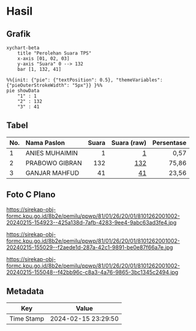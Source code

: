 # Hasil

## Grafik

```mermaid
xychart-beta
    title "Perolehan Suara TPS"
    x-axis [01, 02, 03]
    y-axis "Suara" 0 --> 132
    bar [1, 132, 41]
```

```mermaid
%%{init: {"pie": {"textPosition": 0.5}, "themeVariables": {"pieOuterStrokeWidth": "5px"}} }%%
pie showData
    "1" : 1
    "2" : 132
    "3" : 41
```

## Tabel

| No. | Nama Paslon    | Suara | Suara (raw) | Persentase |
|:--- |:-------------- | -----:| -----------:| ----------:|
| 1   | ANIES MUHAIMIN | 1     | [1][p-1]    | 0,57       |
| 2   | PRABOWO GIBRAN | 132   | [132][p-2]  | 75,86      |
| 3   | GANJAR MAHFUD  | 41    | [41][p-3]   | 23,56      |


[p-1]: https://github.com/gigit-pemilu/pemilu-2024-81-maluku/blob/main/pilpres/hitung-suara/sub/81-maluku/sub/01-maluku-tengah/sub/26-saparua-timur/sub/2001-ouw/sub/002-tps/sub/paslon-1.txt
[p-2]: https://github.com/gigit-pemilu/pemilu-2024-81-maluku/blob/main/pilpres/hitung-suara/sub/81-maluku/sub/01-maluku-tengah/sub/26-saparua-timur/sub/2001-ouw/sub/002-tps/sub/paslon-2.txt
[p-3]: https://github.com/gigit-pemilu/pemilu-2024-81-maluku/blob/main/pilpres/hitung-suara/sub/81-maluku/sub/01-maluku-tengah/sub/26-saparua-timur/sub/2001-ouw/sub/002-tps/sub/paslon-3.txt

## Foto C Plano

https://sirekap-obj-formc.kpu.go.id/8b2e/pemilu/ppwp/81/01/26/20/01/8101262001002-20240215-154923--425a138d-7afb-4283-9ee4-9abc63ad3fe4.jpg

https://sirekap-obj-formc.kpu.go.id/8b2e/pemilu/ppwp/81/01/26/20/01/8101262001002-20240215-155029--f2aede1d-287a-42c1-9891-be0e87f66a7e.jpg

https://sirekap-obj-formc.kpu.go.id/8b2e/pemilu/ppwp/81/01/26/20/01/8101262001002-20240215-155048--f42bb96c-c8a3-4a76-9865-3bc1345c2494.jpg


## Metadata

| Key        | Value               |
| ---------- | ------------------- |
| Time Stamp | 2024-02-15 23:29:50 |



